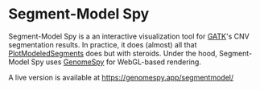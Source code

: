 # Segment-Model Spy

Segment-Model Spy is a an interactive visualization tool for
[GATK](https://gatk.broadinstitute.org/)'s CNV segmentation results. In
practice, it does (almost) all that
[PlotModeledSegments](https://gatk.broadinstitute.org/hc/en-us/articles/360037593891-PlotModeledSegments)
does but with steroids. Under the hood, Segment-Model Spy uses [GenomeSpy](https://github.com/tuner/genome-spy)
for WebGL-based rendering.

A live version is available at https://genomespy.app/segmentmodel/
